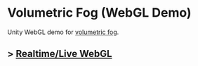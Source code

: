 # Volumetric Fog (WebGL Demo)

Unity WebGL demo for [volumetric fog]([https://twitter.com/TheMirzaBeig/status/1661454183394942977](https://twitter.com/TheMirzaBeig/status/1751778813678059929)).

## \> [Realtime/Live WebGL](https://mirzabeig.github.io/Volumetric-Fog-WebGL/)

